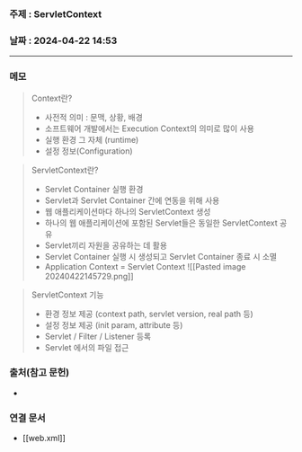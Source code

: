 ### 주제 : ServletContext

### 날짜 : 2024-04-22 14:53
----
### 메모
> Context란?
> 	- 사전적 의미 : 문맥, 상황, 배경
> 	- 소프트웨어 개발에서는 Execution Context의 의미로 많이 사용
> 	- 실행 환경 그 자체 (runtime)
> 	- 설정 정보(Configuration)

> ServletContext란?
> 	- Servlet Container 실행 환경
> 	- Servlet과 Servlet Container 간에 연동을 위해 사용
> 	- 웹 애플리케이션마다 하나의 ServletContext 생성
> 	- 하나의 웹 애플리케이션에 포함된 Servlet들은 동일한 ServletContext 공유
> 	- Servlet끼리 자원을 공유하는 데 활용
> 	- Servlet Container 실행 시 생성되고 Servlet Container 종료 시 소멸
> 	- Application Context = Servlet Context
> 	![[Pasted image 20240422145729.png]]

> ServletContext 기능
> 	- 환경 정보 제공 (context path, servlet version, real path 등)
> 	- 설정 정보 제공 (init param, attribute 등)
> 	- Servlet / Filter / Listener 등록
> 	- Servlet 에서의 파일 접근

### 출처(참고 문헌)
-

### 연결 문서
- [[web.xml]]
